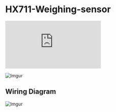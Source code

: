 # HX711-Weighing-sensor
![Product link](http://www.e-gizmo.com/oc/index.php?route=product/product&product_id=37&search=HX)

![Imgur](http://i.imgur.com/oUrPLfK.png)


Wiring Diagram
------

![Imgur](http://i.imgur.com/6f6SSef.png)
